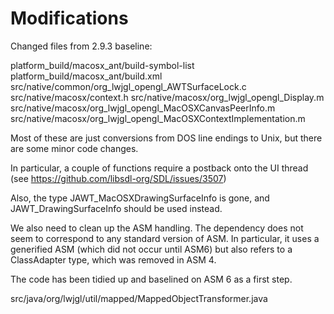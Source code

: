 # Modifications

Changed files from 2.9.3 baseline:

platform_build/macosx_ant/build-symbol-list
platform_build/macosx_ant/build.xml
src/native/common/org_lwjgl_opengl_AWTSurfaceLock.c
src/native/macosx/context.h
src/native/macosx/org_lwjgl_opengl_Display.m
src/native/macosx/org_lwjgl_opengl_MacOSXCanvasPeerInfo.m
src/native/macosx/org_lwjgl_opengl_MacOSXContextImplementation.m

Most of these are just conversions from DOS line endings to Unix, but there are some minor code changes.

In particular, a couple of functions require a postback onto the UI thread (see https://github.com/libsdl-org/SDL/issues/3507)

Also, the type JAWT_MacOSXDrawingSurfaceInfo is gone, and JAWT_DrawingSurfaceInfo should be used instead.

We also need to clean up the ASM handling. The dependency does not seem to correspond to any standard version of ASM.
In particular, it uses a generified ASM (which did not occur until ASM6) but also refers to a ClassAdapter type, which was removed in ASM 4. 

The code has been tidied up and baselined on ASM 6 as a first step.

src/java/org/lwjgl/util/mapped/MappedObjectTransformer.java
